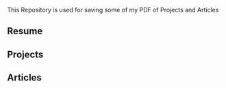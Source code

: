 This Repository is used for saving some of my PDF of Projects and Articles
## Resume
## Projects
## Articles
